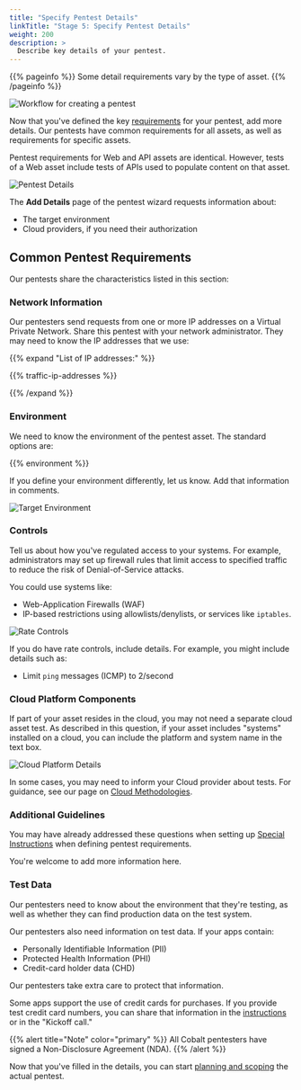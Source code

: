 ```yaml
---
title: "Specify Pentest Details"
linkTitle: "Stage 5: Specify Pentest Details"
weight: 200
description: >
  Describe key details of your pentest.
---
```


{{% pageinfo %}}
Some detail requirements vary by the type of asset.
{{% /pageinfo %}}

![Workflow for creating a pentest](/gsg/CreatePentestFlowStage5.png "Workflow for creating a pentest")
<br>

Now that you've defined the key [requirements](/getting-started/pentest-objectives/) for your pentest, add more details. Our pentests have common requirements
for all assets, as well as requirements for specific assets.

Pentest requirements for Web and API assets are identical. However,
tests of a Web asset include tests of APIs used to populate content on that asset.

![Pentest Details](/gsg/AddDetails.png "Define details for your desired pentest.")

The **Add Details** page of the pentest wizard requests information about:

- The target environment
- Cloud providers, if you need their authorization

## Common Pentest Requirements

Our pentests share the characteristics listed in this section:

### Network Information

Our pentesters send requests from one or more IP addresses on a Virtual
Private Network. Share this pentest with your network administrator. They may need
to know the IP addresses that we use:

{{% expand "List of IP addresses:" %}}

{{% traffic-ip-addresses %}}

{{% /expand %}}

### Environment

We need to know the environment of the pentest asset. The standard options are:

{{% environment %}}

If you define your environment differently, let us know. Add that information
in comments.

![Target Environment](/gsg/TargetEnvironment.png "Describe the environment that you want tested.")

### Controls

Tell us about how you've regulated access to your systems. For example, administrators may set up firewall rules that limit access to specified traffic to reduce the risk of Denial-of-Service attacks.

You could use systems like:

- Web-Application Firewalls (WAF)
- IP-based restrictions using allowlists/denylists, or services like `iptables`.

![Rate Controls](/gsg/RateControls.png "Describe the environment that you want tested.")

If you do have rate controls, include details. For example, you might include
details such as:

- Limit `ping` messages (ICMP) to 2/second

### Cloud Platform Components

If part of your asset resides in the cloud, you may not need a separate cloud asset
test. As described in this question, if your asset includes "systems" installed on 
a cloud, you can include the platform and system name in the text box.

![Cloud Platform Details](/gsg/CloudPlatformDetails.png "Does your asset include cloud components?")

In some cases, you may need to inform your Cloud provider about tests. For guidance,
see our page on [Cloud Methodologies](../pentest-objectives/methodologies/cloud).

### Additional Guidelines

You may have already addressed these questions when setting up 
[Special Instructions](/getting-started/pentest-objectives/special-instructions/) when defining pentest requirements.

You're welcome to add more information here.

### Test Data

Our pentesters need to know about the environment that they're testing, as well as whether they can find production data on the test system.

Our pentesters also need information on test data. If your apps contain:

- Personally Identifiable Information (PII)
- Protected Health Information (PHI)
- Credit-card holder data (CHD)

Our pentesters take extra care to protect that information.

Some apps support the use of credit cards for purchases. If you provide
test credit card numbers, you can share that information in the 
[instructions](/getting-started/pentest-objectives/special-instructions/) or in the "Kickoff call."

{{% alert title="Note" color="primary" %}}
All Cobalt pentesters have signed a Non-Disclosure Agreement (NDA).
{{% /alert %}}

Now that you've filled in the details, you can start [planning and scoping](../planning) the actual pentest.
